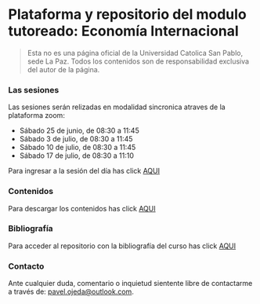  Plataforma y repositorio del modulo tutoreado: Economía Internacional
========================================================================

> Esta no es una página oficial de la Universidad Catolica San Pablo, sede La Paz. Todos los contenidos son de responsabilidad exclusiva del autor de la página.

### Las sesiones 
Las sesiones serán relizadas en modalidad sincronica atraves de la plataforma zoom:


- Sábado 25 de junio,  de 08:30 a 11:45
- Sábado 3  de julio,  de 08:30 a 11:45
- Sábado 10 de julio,  de 08:30 a 11:45 
- Sábado 17 de julio,  de 08:30 a 11:10


Para ingresar a la sesión del día has click [AQUI]()


### Contenidos
Para descargar los contenidos has click [AQUI]()


### Bibliografía
Para acceder al repositorio con la bibliografía del curso has click [AQUI]()


### Contacto
Ante cualquier duda, comentario o inquietud sientente libre de contactarme a través de: pavel.ojeda@outlook.com.


